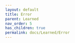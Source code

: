 ```yaml
---
layout: default
title: Error
parent: Learned
nav_order: 5
has_children: true
permalink: docs/Learned/Error
---
```

